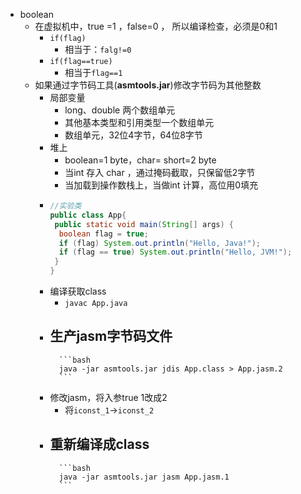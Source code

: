 - boolean
	- 在虚拟机中，true =1 ，false=0 ， 所以编译检查，必须是0和1
		- `if(flag)`
			- 相当于：`falg!=0`
		- `if(flag==true)`
			- 相当于`flag==1`
	- 如果通过字节码工具(**asmtools.jar**)修改字节码为其他整数
		- 局部变量
			- long、double 两个数组单元
			- 其他基本类型和引用类型一个数组单元
			- 数组单元，32位4字节，64位8字节
		- 堆上
			- boolean=1 byte，char= short=2 byte
			- 当int 存入 char ，通过掩码截取，只保留低2字节
			- 当加载到操作数栈上，当做int 计算，高位用0填充
		- 
			```java
			//实验类
			public class App{
			 public static void main(String[] args) {
			  boolean flag = true;
			  if (flag) System.out.println("Hello, Java!");
			  if (flag == true) System.out.println("Hello, JVM!");
			 }
			}
			```
		- 编译获取class
			- `javac App.java`
		- 生产jasm字节码文件
			- 
				```bash
				java -jar asmtools.jar jdis App.class > App.jasm.2
				```
		- 修改jasm，将入参true 1改成2
			- 将`iconst_1`->`iconst_2`
		- 重新编译成class
			- 
				```bash
				java -jar asmtools.jar jasm App.jasm.1
				```